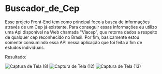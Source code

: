 # Buscador_de_Cep
Esse projeto Front-End tem como principal foco a busca de informações através de um Cep já existente.
Para conseguir essas informações eu utilizo uma Api disponível na Web chamada "Viacep", que retorna dados a respeito
de qualquer cep reconhecido no Brasil. Por fim, basicamente estou somente consumindo essa API nessa aplicação que foi 
feita a fim de estudos individuais.

Resultado:

![Captura de Tela (8)](https://github.com/ValdsonSilva/Buscador_de_Cep/assets/124847216/d75e1a0f-2acb-4b7a-9d34-7116130920b6)
![Captura de Tela (12)](https://github.com/ValdsonSilva/Buscador_de_Cep/assets/124847216/8e2dd120-0550-4aa2-8580-1627ffc5766e)
![Captura de Tela (13)](https://github.com/ValdsonSilva/Buscador_de_Cep/assets/124847216/7591bd4a-7f30-4247-b00b-c03947dec79e)
